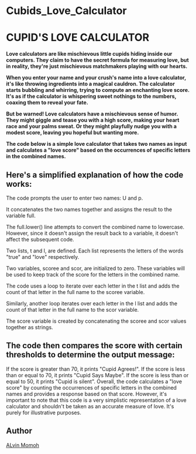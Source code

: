 # Cubids_Love_Calculator

# CUPID'S LOVE CALCULATOR


**Love calculators are like mischievous little cupids hiding inside our computers. They claim to have the secret formula for measuring love, but in reality, they're just mischievous matchmakers playing with our hearts.**

**When you enter your name and your crush's name into a love calculator, it's like throwing ingredients into a magical cauldron. The calculator starts bubbling and whirring, trying to compute an enchanting love score. It's as if the calculator is whispering sweet nothings to the numbers, coaxing them to reveal your fate.**

**But be warned! Love calculators have a mischievous sense of humor. They might giggle and tease you with a high score, making your heart race and your palms sweat. Or they might playfully nudge you with a modest score, leaving you hopeful but wanting more.**



**The code below is a simple love calculator that takes two names as input and calculates a "love score" based on the occurrences of specific letters in the combined names.**

## **Here's a simplified explanation of how the code works:**

The code prompts the user to enter two names: U and p.

It concatenates the two names together and assigns the result to the variable full.

The full.lower() line attempts to convert the combined name to lowercase. However, since it doesn't assign the result back to a variable, it doesn't affect the subsequent code.

Two lists, t and l, are defined. Each list represents the letters of the words "true" and "love" respectively.

Two variables, scoree and scor, are initialized to zero. These variables will be used to keep track of the score for the letters in the combined name.

The code uses a loop to iterate over each letter in the t list and adds the count of that letter in the full name to the scoree variable.

Similarly, another loop iterates over each letter in the l list and adds the count of that letter in the full name to the scor variable.

The score variable is created by concatenating the scoree and scor values together as strings.

## **The code then compares the score with certain thresholds to determine the output message:**

If the score is greater than 70, it prints "Cupid Agrees!".
If the score is less than or equal to 70, it prints "Cupid Says Maybe".
If the score is less than or equal to 50, it prints "Cupid is silent".
Overall, the code calculates a "love score" by counting the occurrences of specific letters in the combined names and provides a response based on that score. However, it's important to note that this code is a very simplistic representation of a love calculator and shouldn't be taken as an accurate measure of love. It's purely for illustrative purposes.

## Author
[ALvin Momoh](https://github.com/DaitaMonk)
